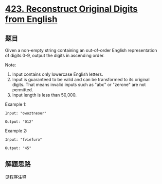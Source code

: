# [423. Reconstruct Original Digits from English](https://leetcode.com/problems/reconstruct-original-digits-from-english/)

## 题目

Given a non-empty string containing an out-of-order English representation of digits 0-9, output the digits in ascending order.

Note:

1. Input contains only lowercase English letters.
1. Input is guaranteed to be valid and can be transformed to its original digits. That means invalid inputs such as "abc" or "zerone" are not permitted.
1. Input length is less than 50,000.

Example 1:

```text
Input: "owoztneoer"

Output: "012"
```

Example 2:

```text
Input: "fviefuro"

Output: "45"
```

## 解题思路

见程序注释
